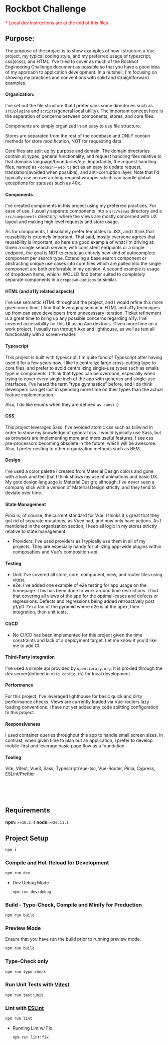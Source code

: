 # Rockbot Challenge

<span style="color:red">* Local dev instructions are at the end of this files</span>

## Purpose:
The purpose of the project is to show examples of how I structure a Vue project, my typical coding style, and my preferred usage of typescript, css(scss), and HTML. I've tried to cover as much of the Rockbot Engineering Challenge document as possible so that you have a good idea of my approach to application development. In a nutshell, I'm focusing on showing my practices and conventions with solid and straightforward examples.

#### Organization:
I've set out the file structure that I prefer sans some directories such as `src/plugins` and `scripts`(general local utility). The important concept here is the separation of concerns between components, stores, and core files.

Components are simply organized in an easy to use file structure.

Stores are separated from the rest of the codebase and ONLY contain methods for store modification, NOT for requesting data.

Core files are split up by purpose and domain. The domain directories contain all types, general functionality, and request handling files relative to that domains language/boundaries/etc. Importantly, the request handling files, named as `<domain>-web.ts` act as an easy to update request, translation(avoided when possible), and anti-corruption layer. Note that I'd typically use an overarching request wrapper which can handle global exceptions for statuses such as 40x.

#### Components
I've created components in this project using my preferred practices. For ease of use, I usually separate components into a `src/views` directory and a `src/components` directory; where the views are mostly concerned with UX layout and making high level requests and store usage.

As for components, I absolutely prefer templates to JSX, and I think that reusability is extemely important. That said, mostly everyone agrees that reusability is important, so here's a good example of what I'm driving at: Given a single search service, with consistent endpoints or a single endpoint, the goal is NOT to create an entirely new kind of autocomplete component per search type. Extending a base search component or abstracting unique use cases into core files which are pulled into the single component are both preferrable in my opinion. A second example is usage of dropdown items, which I WOULD find better suited to completely separate components in a `dropdown-options` or similar.

#### HTML (and a11y related aspects)
I've use semantic HTML throughout the project, and I would refine this more given more time. I find that leveraging semantic HTML and a11y techniques up from can save developers from unnecessary iteration. Ticket refinement is a great time to bring up any possible concerns regarding a11y. I've covered accessibility for this UI using Axe devtools. Given more time on a work project, I usually run through Axe and lighthouse, as well as test all functionality with a screen-reader.

#### Typescript
This project is built with typescript. I'm quite fond of Typescript after having used it for a few years now. I like to centralize large cross-cutting type to core files, and prefer to avoid centralizing single-use types such as smalls type in components. I think that types can be overdone, especially when trying to cover every single inch of the app with generics and single-use interfaces. I've heard the term "type gymnastics" before, and I do think developers can get lost in spending more time on their types than the actual feature implementation.

Also, I do like enums when they are defined `as const` :)

#### CSS
This project leverages Sass. I've avoided atomic css such as tailwind in order to show my knowledge of general css. I would typically use Sass, but as browsers are implementing more and more useful features, I see css pre-processors becoming obsolete in the future, which will be awesome. Also, I prefer nesting to other organization methods such as BEM.

#### Design
I've used a color palette I created from Material Design colors and gone with a look and feel that I think shows my use of animations and basic UX. My goto design language is Material Design; although, I've never seen a company stick with a version of Material Design strictly, and they tend to deviate over time.

#### State Management
Pinia is, of course, the current standard for Vue. I thinks it's great that they got rid of separate mutations, as Vuex had, and now only have actions. As I mentioned in the organization section, I keep all logic in my stores strictly relative to state management.

- Providers: I've used providers as I typically use them in all of my projects. They are especially handy for utilizing app-wide plugins within composables and Vue's composition-api.

#### Testing
- Unit: I've covered all store, core, component, view, and router files using vitest.
- e2e: I've added one example of e2e testing for app usage on the homepage. This has been done to work around time restrictions. I find that covering all views of the app for the optimal-cases and defects or regressions. Defects and regressions being added retroactively post p1/p0. I'm a fan of the pyramid where e2e is at the apex, then integration, then unit tests.

#### CI/CD
- No CI/CD has been implemented for this project given the time constraints and lack of a deployment target. Let me know if you'd like me to add CI.

#### Third-Party Integration
I've used a simple api provided by `openlibrary.org`. It is proxied through the dev server(defined in `vite.config.ts`) for local development.

#### Performance
For this project, I've leveraged lighthouse for basic quick and dirty performance checks. Views are currently loaded via Vue-routers lazy loading conventions. I have not yet added any code splitting configuration to this project.

#### Responsiveness
I used container queries throughout this app to handle small screen sizes. In contrast, when given time to plan out an application, I prefer to develop mobile-first and leverage basic page flow as a foundation.

#### Tooling
Vite, Vitest, Vue3, Sass, Typescript/Vue-tsc, Vue-Router, Pinia, Cypress, ESLint/Prettier

<br /><br /><br />

## Requirements
**npm**: `>=10.2.4`
**node**:`>=20.11.1`

## Project Setup

```sh
npm i
```

### Compile and Hot-Reload for Development

```sh
npm run dev
```
- Dev Debug Mode

    ```sh
    npm run dev:debug
    ```

### Build - Type-Check, Compile and Minify for Production

```sh
npm run build
```

### Preview Mode
Ensure that you have run the build prior to running preview mode.
```sh
npm run build
```

### Type-Check only

```sh
npm run type-check
```

### Run Unit Tests with [Vitest](https://vitest.dev/)

```sh
npm run test:unit
```

<!-- ### Run End-to-End Tests with [Cypress](https://www.cypress.io/)

```sh
npm run test:e2e:dev
```

This runs the end-to-end tests against the Vite development server.
It is much faster than the production build.

But it's still recommended to test the production build with `test:e2e` before deploying (e.g. in CI environments):

```sh
npm run build
npm run test:e2e
``` -->

### Lint with [ESLint](https://eslint.org/)

```sh
npm run lint
```
- Running Lint w/ Fix
    ```sh
    npm run lint:fix
    ```
